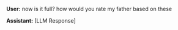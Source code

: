 **User:**
now is it full? how would you rate my father based on these

**Assistant:**
[LLM Response]

